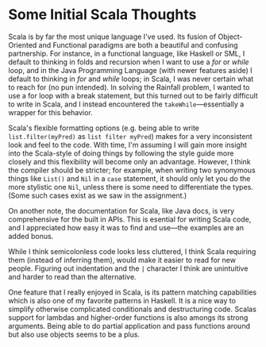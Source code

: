 Some Initial Scala Thoughts
===========================

Scala is by far the most unique language I've used. Its fusion of Object-Oriented
and Functional paradigms are both a beautiful and confusing partnership. For
instance, in a functional language, like Haskell or SML, I default to thinking
in folds and recursion when I want to use a *for* or *while* loop, and in the Java
Programming Language (with newer features aside) I default to thinking in *for* and
*while* loops; in Scala, I was never certain what to reach for (no pun intended).
In solving the Rainfall problem, I wanted to use a for loop with a break statement,
but this turned out to be fairly difficult to write in Scala, and I instead encountered
the `takeWhile`&mdash;essentially a wrapper for this behavior.

Scala's flexible formatting options (e.g. being able to write `list.filter(myPred)` as
`list filter myPred`) makes for a very inconsistent look and feel to the code.
With time, I'm assuming I will gain more insight into the Scala-style of doing
things by following the style guide more closely and this flexibility will become
only an advantage. However, I think the compiler should be stricter; for example,
when writing two synonymous things like `List()` and `Nil` in a `case` statement,
it should only let you do the more stylistic one `Nil`, unless there is some need
to differentiate the types. (Some such cases exist as we saw in the assignment.)

On another note, the documentation for Scala, like Java docs, is very comprehensive
for the built in APIs. This is esential for writing Scala code, and I appreciated
how easy it was to find and use&mdash;the examples are an added bonus.

While I think semicolonless code looks less cluttered, I think Scala requiring
them (instead of inferring them), would make it easier to read for new people.
Figuring out indentation and the `|` character I think are unintuitive and harder
to read than the alternative.

One feature that I really enjoyed in Scala, is its pattern matching capabilities
which is also one of my favorite patterns in Haskell. It is a nice way to simplify
otherwise complicated conditionals and destructuring code. Scalas support for
lambdas and higher-order functions is also amongs its strong arguments. Being
able to do partial application and pass functions around but also use objects
seems to be a plus.
